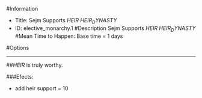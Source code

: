 #Information
 - Title: Sejm Supports $HEIR$ $HEIR_DYNASTY$
 - ID: elective_monarchy.1
#Description
Sejm Supports $HEIR$ $HEIR_DYNASTY$
#Mean Time to Happen:
Base time = 1 days

#Options

___
##$HEIR$ is truly worthy.

###Efects:<ul><li>add heir support = 10</li></ul>
